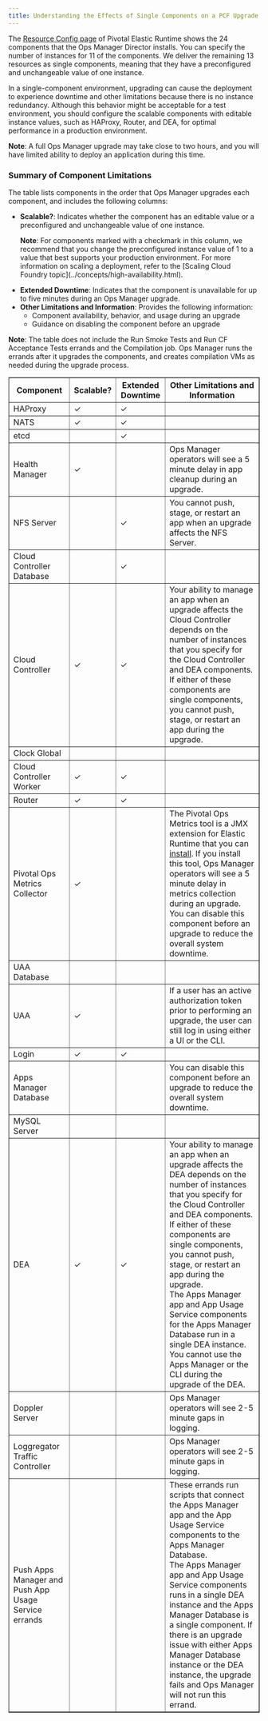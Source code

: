 ```yaml
---
title: Understanding the Effects of Single Components on a PCF Upgrade
---
```


The [Resource Config page](../getstarted/index.html#configure-er) of Pivotal Elastic Runtime shows the 24 components that the Ops Manager Director installs.
You can specify the number of instances for 11 of the components.
We deliver the remaining 13 resources as single components, meaning that they have a preconfigured and unchangeable value of one instance.

In a single-component environment, upgrading can cause the deployment to experience downtime and other limitations because there is no instance redundancy.
Although this behavior might be acceptable for a test environment, you should configure the scalable components with editable instance values, such as HAProxy, Router, and DEA, for optimal performance in a production environment.

<p class="note"><strong>Note</strong>: A full Ops Manager upgrade may take close to two hours, and you will have limited ability to deploy an application during this time.</p>

### Summary of Component Limitations ###

The table lists components in the order that Ops Manager upgrades each component, and includes the following columns:

* **Scalable?**: Indicates whether the component has an editable value or a preconfigured and unchangeable value of one instance.
    <p class="note"><strong>Note</strong>: For components marked with a checkmark in this column, we recommend that you change the preconfigured instance value of 1 to a value that best supports your production environment. For more information on scaling a deployment, refer to the [Scaling Cloud Foundry topic](../concepts/high-availability.html).
* **Extended Downtime**: Indicates that the component is unavailable for up to five minutes during an Ops Manager upgrade.
* **Other Limitations and Information**: Provides the following information:
    * Component availability, behavior, and usage during an upgrade
    * Guidance on disabling the component before an upgrade</p>

<p class="note"><strong>Note</strong>: The table does not include the Run Smoke Tests and Run CF Acceptance Tests errands and the Compilation job. Ops Manager runs the errands after it upgrades the components, and creates compilation VMs as needed during the upgrade process.</p>

<table border="1" class="nice" >
<tr>
  <th><strong>Component</strong></th>
  <th><strong>Scalable?</strong></th>
  <th><strong>Extended Downtime</strong></th>
  <th><strong>Other Limitations and Information</strong></th>
</tr>
<tr>
  <td>HAProxy</td>
  <td>&#10003;</td>
  <td>&#10003;</td>
  <td></td>
</tr>
<tr>
  <td>NATS</td>
  <td>&#10003;</td>
  <td>&#10003;</td>
  <td></td>
</tr>
<tr>
  <td>etcd</td>
  <td></td>
  <td>&#10003;</td>
  <td></td>
</tr>
<tr>
  <td>Health Manager</td>
  <td>&#10003;</td>
  <td></td>
  <td>Ops Manager operators will see a 5 minute delay in app cleanup during an upgrade.</td>
</tr>
<tr>
  <td>NFS Server</td>
  <td></td>
  <td>&#10003;</td>
  <td>You cannot push, stage, or restart an app when an upgrade affects the NFS Server.</td>
</tr>
<tr>
  <td>Cloud Controller Database</td>
  <td></td>
  <td>&#10003;</td>
  <td></td>
</tr>
<tr>
  <td>Cloud Controller</td>
  <td>&#10003;</td>
  <td>&#10003;</td>
  <td>Your ability to manage an app when an upgrade affects the Cloud Controller depends on the number of instances that you specify for the Cloud Controller and DEA components.
If either of these components are single components, you cannot push, stage, or restart an app during the upgrade.</td>
</tr>
<tr>
  <td>Clock Global</td>
  <td></td>
  <td></td>
  <td></td>
</tr>
<tr>
  <td>Cloud Controller Worker</td>
  <td>&#10003;</td>
  <td>&#10003;</td>
  <td></td>
</tr>
<tr>
  <td>Router</td>
  <td>&#10003;</td>
  <td>&#10003;</td>
  <td></td>
</tr>
<tr>
  <td>Pivotal Ops Metrics Collector</td>
  <td>&#10003;</td>
  <td></td>
  <td>The Pivotal Ops Metrics tool is a JMX extension for Elastic Runtime that you can <a href="http://docs.pivotal.io/pivotalcf/customizing/deploy-metrics.html">install</a>. If you install this tool, Ops Manager operators will see a 5 minute delay in metrics collection during an upgrade.
<br />
You can disable this component before an upgrade to reduce the overall system downtime.</td>
</tr>
<tr>
  <td>UAA Database</td>
  <td></td>
  <td></td>
  <td></td>
</tr>
<tr>
  <td>UAA</td>
  <td>&#10003;</td>
  <td></td>
  <td>If a user has an active authorization token prior to performing an upgrade, the user can still log in using either a UI or the CLI.</td>
</tr>
<tr>
  <td>Login</td>
  <td>&#10003;</td>
  <td>&#10003;</td>
  <td></td>
</tr>
<tr>
  <td>Apps Manager Database</td>
  <td></td>
  <td></td>
  <td>You can disable this component before an upgrade to reduce the overall system downtime.</td>
</tr>
<tr>
  <td>MySQL Server</td>
  <td></td>
  <td></td>
  <td></td>
</tr>
<tr>
  <td>DEA</td>
  <td>&#10003;</td>
  <td>&#10003;</td>
  <td>Your ability to manage an app when an upgrade affects the DEA depends on the number of instances that you specify for the Cloud Controller and DEA components.
If either of these components are single components, you cannot push, stage, or restart an app during the upgrade.
<br />
The Apps Manager app and App Usage Service components for the Apps Manager Database run in a single DEA instance. You cannot use the Apps Manager or the CLI during the upgrade of the DEA. </td>
</tr>
<tr>
  <td>Doppler Server</td>
  <td></td>
  <td></td>
  <td>Ops Manager operators will see 2-5 minute gaps in logging.</td>
</tr>
<tr>
  <td>Loggregator Traffic Controller</td>
  <td></td>
  <td></td>
  <td>Ops Manager operators will see 2-5 minute gaps in logging.</td>
</tr>
<tr>
  <td>Push Apps Manager and Push App Usage Service errands</td>
  <td></td>
  <td></td>
  <td>These errands run scripts that connect the Apps Manager app and the App Usage Service components to the Apps Manager Database.
<br />
The Apps Manager app and App Usage Service components runs in a single DEA instance and the Apps Manager Database is a single component. If there is an upgrade issue with either Apps Manager Database instance or the DEA instance, the upgrade fails and Ops Manager will not run this errand.</td>
</tr>
</table>


